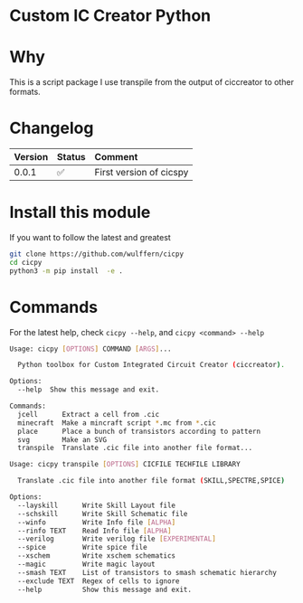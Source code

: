 
# Custom IC Creator Python


# Why
This is a script package I use transpile from the output of ciccreator to other
formats.
 
# Changelog
| Version | Status | Comment |
|:--|:--|:--|
|0.0.1| :white_check_mark: | First version of cicspy|

# Install this module
If you want to follow the latest and greatest
``` sh
git clone https://github.com/wulffern/cicpy
cd cicpy
python3 -m pip install  -e . 

```

# Commands

For the latest help, check `cicpy --help`, and `cicpy <command> --help`

``` sh
Usage: cicpy [OPTIONS] COMMAND [ARGS]...

  Python toolbox for Custom Integrated Circuit Creator (ciccreator).

Options:
  --help  Show this message and exit.

Commands:
  jcell      Extract a cell from .cic
  minecraft  Make a mincraft script *.mc from *.cic
  place      Place a bunch of transistors according to pattern
  svg        Make an SVG
  transpile  Translate .cic file into another file format...
```

``` sh
Usage: cicpy transpile [OPTIONS] CICFILE TECHFILE LIBRARY

  Translate .cic file into another file format (SKILL,SPECTRE,SPICE)

Options:
  --layskill      Write Skill Layout file
  --schskill      Write Skill Schematic file
  --winfo         Write Info file [ALPHA]
  --rinfo TEXT    Read Info file [ALPHA]
  --verilog       Write verilog file [EXPERIMENTAL]
  --spice         Write spice file
  --xschem        Write xschem schematics
  --magic         Write magic layout
  --smash TEXT    List of transistors to smash schematic hierarchy
  --exclude TEXT  Regex of cells to ignore
  --help          Show this message and exit.

```
